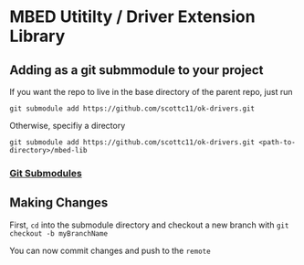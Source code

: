 # MBED Utitilty / Driver Extension Library

## Adding as a git submmodule to your project

If you want the repo to live in the base directory of the parent repo, just run

```git submodule add https://github.com/scottc11/ok-drivers.git```

Otherwise, specifiy a directory

```git submodule add https://github.com/scottc11/ok-drivers.git <path-to-directory>/mbed-lib```

### [Git Submodules](https://git-scm.com/book/en/v2/Git-Tools-Submodules)

## Making Changes

First, `cd` into the submodule directory and checkout a new branch with `git checkout -b myBranchName`

You can now commit changes and push to the `remote`
